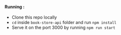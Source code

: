 
#### Running :
- Clone this repo locally
- `cd` inside `book-store-api` folder and run `npm install`
- Serve it on the port 3000 by running `npm run start`







